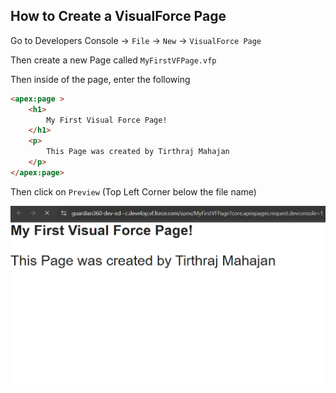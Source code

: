 ## How to Create a VisualForce Page

Go to Developers Console -> `File` -> `New` -> `VisualForce Page`
  
Then create a new Page called `MyFirstVFPage.vfp`

Then inside of the page, enter the following

```html
<apex:page >
    <h1>
        My First Visual Force Page!
    </h1>
    <p>
        This Page was created by Tirthraj Mahajan
    </p>
</apex:page>
```

Then click on `Preview` (Top Left Corner below the file name)

![](output.png)